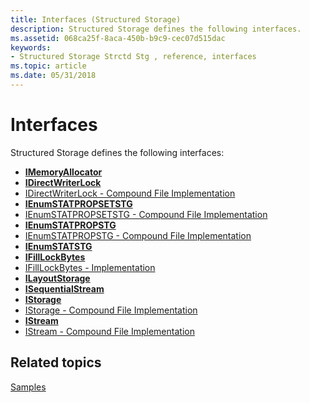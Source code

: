```yaml
---
title: Interfaces (Structured Storage)
description: Structured Storage defines the following interfaces.
ms.assetid: 068ca25f-8aca-450b-b9c9-cec07d515dac
keywords:
- Structured Storage Strctd Stg , reference, interfaces
ms.topic: article
ms.date: 05/31/2018
---
```


# Interfaces

Structured Storage defines the following interfaces:

-   [**IMemoryAllocator**](imemoryallocator.md)
-   [**IDirectWriterLock**](/windows/desktop/api/Objidl/nn-objidl-idirectwriterlock)
-   [IDirectWriterLock - Compound File Implementation](idirectwriterlock-compound-file-implementation.md)
-   [**IEnumSTATPROPSETSTG**](https://msdn.microsoft.com/library/Aa379184(v=VS.85).aspx)
-   [IEnumSTATPROPSETSTG - Compound File Implementation](ienumstatpropsetstg-compound-file-implementation.md)
-   [**IEnumSTATPROPSTG**](https://msdn.microsoft.com/library/Aa379210(v=VS.85).aspx)
-   [IEnumSTATPROPSTG - Compound File Implementation](ienumstatpropstg-compound-file-implementation.md)
-   [**IEnumSTATSTG**](/windows/desktop/api/Objidl/nn-objidl-ienumstatstg)
-   [**IFillLockBytes**](/windows/desktop/api/Objidl/nn-objidl-ifilllockbytes)
-   [IFillLockBytes - Implementation](ifilllockbytes-implementation.md)
-   [**ILayoutStorage**](/windows/desktop/api/Objidl/nn-objidl-ilayoutstorage)
-   [**ISequentialStream**](/windows/desktop/api/Objidl/nn-objidl-isequentialstream)
-   [**IStorage**](/windows/desktop/api/Objidl/nn-objidl-istorage)
-   [IStorage - Compound File Implementation](istorage-compound-file-implementation.md)
-   [**IStream**](/windows/desktop/api/Objidl/nn-objidl-istream)
-   [IStream - Compound File Implementation](istream-compound-file-implementation.md)

## Related topics

<dl> <dt>

[Samples](samples.md)
</dt> </dl>

 

 





